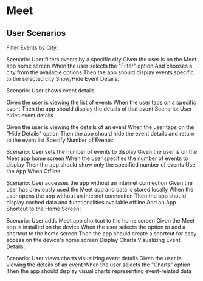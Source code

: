 # Meet

## User Scenarios

Filter Events by City:

Scenario: User filters events by a specific city
Given the user is on the Meet app home screen
When the user selects the "Filter" option
And chooses a city from the available options
Then the app should display events specific to the selected city
Show/Hide Event Details:

Scenario: User shows event details

Given the user is viewing the list of events
When the user taps on a specific event
Then the app should display the details of that event
Scenario: User hides event details

Given the user is viewing the details of an event
When the user taps on the "Hide Details" option
Then the app should hide the event details and return to the event list
Specify Number of Events:

Scenario: User sets the number of events to display
Given the user is on the Meet app home screen
When the user specifies the number of events to display
Then the app should show only the specified number of events
Use the App When Offline:

Scenario: User accesses the app without an internet connection
Given the user has previously used the Meet app and data is stored locally
When the user opens the app without an internet connection
Then the app should display cached data and functionalities available offline
Add an App Shortcut to the Home Screen:

Scenario: User adds Meet app shortcut to the home screen
Given the Meet app is installed on the device
When the user selects the option to add a shortcut to the home screen
Then the app should create a shortcut for easy access on the device's home screen
Display Charts Visualizing Event Details:

Scenario: User views charts visualizing event details
Given the user is viewing the details of an event
When the user selects the "Charts" option
Then the app should display visual charts representing event-related data